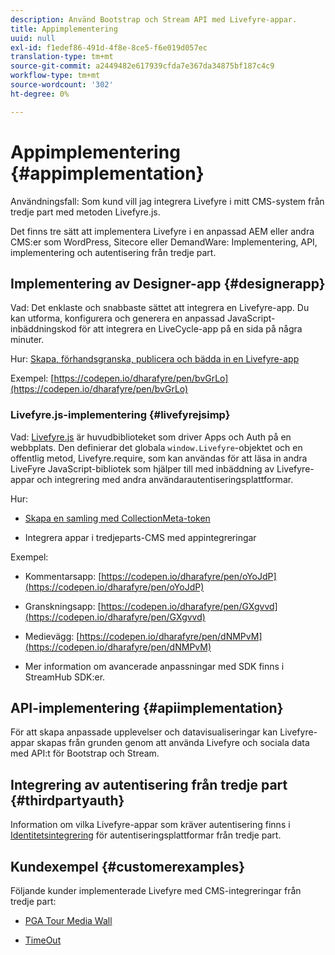 ```yaml
---
description: Använd Bootstrap och Stream API med Livefyre-appar.
title: Appimplementering
uuid: null
exl-id: f1edef86-491d-4f8e-8ce5-f6e019d057ec
translation-type: tm+mt
source-git-commit: a2449482e617939cfda7e367da34875bf187c4c9
workflow-type: tm+mt
source-wordcount: '302'
ht-degree: 0%

---
```


# Appimplementering {#appimplementation}

Användningsfall: Som kund vill jag integrera Livefyre i mitt CMS-system från tredje part med metoden Livefyre.js.

Det finns tre sätt att implementera Livefyre i en anpassad AEM eller andra CMS:er som WordPress, Sitecore eller DemandWare: Implementering, API, implementering och autentisering från tredje part.

## Implementering av Designer-app {#designerapp}

Vad: Det enklaste och snabbaste sättet att integrera en Livefyre-app. Du kan utforma, konfigurera och generera en anpassad JavaScript-inbäddningskod för att integrera en LiveCycle-app på en sida på några minuter.

Hur: [Skapa, förhandsgranska, publicera och bädda in en Livefyre-app](/help/using/c-about-apps/c-create-an-app.md)

Exempel: [https://codepen.io/dharafyre/pen/bvGrLo](https://codepen.io/dharafyre/pen/bvGrLo)

### Livefyre.js-implementering {#livefyrejsimp}

Vad: [Livefyre.js](/help/implementation/c-livefyre.js.md) är huvudbiblioteket som driver Apps och Auth på en webbplats. Den definierar det globala `window.Livefyre`-objektet och en offentlig metod, Livefyre.require, som kan användas för att läsa in andra LiveFyre JavaScript-bibliotek som hjälper till med inbäddning av Livefyre-appar och integrering med andra användarautentiseringsplattformar.

Hur:

* [Skapa en samling med CollectionMeta-token](/help/implementation/t-create-a-collectionmeta-token.md)

* Integrera appar i tredjeparts-CMS med appintegreringar

Exempel:

* Kommentarsapp: [https://codepen.io/dharafyre/pen/oYoJdP](https://codepen.io/dharafyre/pen/oYoJdP)

* Granskningsapp: [https://codepen.io/dharafyre/pen/GXgvvd](https://codepen.io/dharafyre/pen/GXgvvd)

* Medievägg: [https://codepen.io/dharafyre/pen/dNMPvM](https://codepen.io/dharafyre/pen/dNMPvM)

* Mer information om avancerade anpassningar med SDK finns i StreamHub SDK:er.

## API-implementering {#apiimplementation}

För att skapa anpassade upplevelser och datavisualiseringar kan Livefyre-appar skapas från grunden genom att använda Livefyre och sociala data med API:t för Bootstrap och Stream.

## Integrering av autentisering från tredje part {#thirdpartyauth}

Information om vilka Livefyre-appar som kräver autentisering finns i [Identitetsintegrering](/help/implementation/t-about-identity-integration/t-about-identity-integration.md) för autentiseringsplattformar från tredje part.

## Kundexempel {#customerexamples}

Följande kunder implementerade Livefyre med CMS-integreringar från tredje part:

* [PGA Tour Media Wall](https://www.pgatour.com/social-hub.html)

* [TimeOut](https://www.timeout.com/london/restaurants/forest-bar-kitchen#tab_panel_3)
